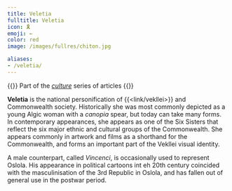 ```yaml
---
title: Veletia
fulltitle: Veletia
icon: 🎗️
emoji: ←
color: red
image: /images/fullres/chiton.jpg

aliases:
- /veletia/
---
```

{{<note series>}}
 Part of the *[culture](/culture/)* series of articles
{{</note>}}

**Veletia** is the national personification of {{<link/vekllei>}} and Commonwealth society. Historically she was most commonly depicted as a young Algic woman with a *canopia* spear, but today can take many forms. In contemporary appearances, she appears as one of the Six Sisters that reflect the six major ethnic and cultural groups of the Commonwealth. She appears commonly in artwork and films as a shorthand for the Commonwealth, and forms an important part of the Vekllei visual identity.

A male counterpart, called *Vincenci*, is occasionally used to represent Oslola. His appearance in political cartoons int eh 20th century coincided with the masculinisation of the 3rd Republic in Oslola, and has fallen out of general use in the postwar period.

